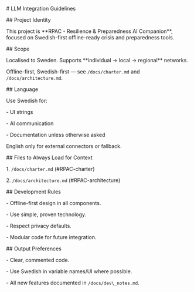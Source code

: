 \# LLM Integration Guidelines



\## Project Identity

This project is \*\*RPAC - Resilience \& Preparedness AI Companion\*\*, focused on Swedish-first offline-ready crisis and preparedness tools.



\## Scope

Localised to Sweden. Supports \*\*individual → local → regional\*\* networks.

Offline-first, Swedish-first — see `/docs/charter.md` and `/docs/architecture.md`.



\## Language

Use Swedish for:

\- UI strings

\- AI communication

\- Documentation unless otherwise asked

English only for external connectors or fallback.



\## Files to Always Load for Context

1\. `/docs/charter.md`  (#RPAC-charter)

2\. `/docs/architecture.md`  (#RPAC-architecture)



\## Development Rules

\- Offline-first design in all components.

\- Use simple, proven technology.

\- Respect privacy defaults.

\- Modular code for future integration.



\## Output Preferences

\- Clear, commented code.

\- Use Swedish in variable names/UI where possible.

\- All new features documented in `/docs/dev\_notes.md`.


